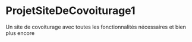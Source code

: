 # ProjetSiteDeCovoiturage1
Un site de covoiturage avec toutes les fonctionnalités nécessaires et bien plus encore
